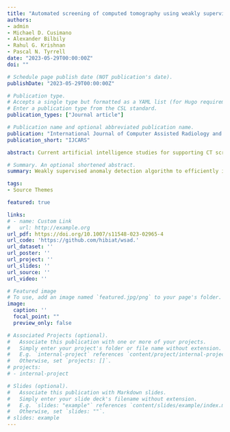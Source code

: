 ```yaml
---
title: "Automated screening of computed tomography using weakly supervised anomaly detection"
authors:
- admin
- Michael D. Cusimano
- Alexander Bilbily
- Rahul G. Krishnan
- Pascal N. Tyrrell
date: "2023-05-29T00:00:00Z"
doi: ""

# Schedule page publish date (NOT publication's date).
publishDate: "2023-05-29T00:00:00Z"

# Publication type.
# Accepts a single type but formatted as a YAML list (for Hugo requirements).
# Enter a publication type from the CSL standard.
publication_types: ["Journal article"]

# Publication name and optional abbreviated publication name.
publication: "International Journal of Computer Assisted Radiology and Surgery"
publication_short: "IJCARS"

abstract: Current artificial intelligence studies for supporting CT screening tasks depend on either supervised learning or detecting anomalies. However, the former involves a heavy annotation workload owing to requiring many slice-wise annotations (ground truth labels); the latter is promising, but while it reduces the annotation workload, it often suffers from lower performance. This study presents a novel weakly supervised anomaly detection (WSAD) algorithm trained based on scan-wise normal and anomalous annotations to provide better performance than conventional methods while reducing annotation workload. Based on surveillance video anomaly detection methodology, feature vectors representing each CT slice were trained on an AR-Net-based convolutional network using a dynamic multiple-instance learning loss and a center loss function. The following two publicly available CT datasets were retrospectively analyzed; the RSNA brain hemorrhage dataset (12,862 normal scans and 8882 scans with intracranial hematoma) and COVID-CT set (282 normal scans and 95 scans with COVID-19). Anomaly scores of each slice were successfully predicted despite inaccessibility to any slice-wise annotations. Slice-level area under the curve (AUC), sensitivity, specificity, and accuracy from the brain CT dataset were 0.89, 0.85, 0.78, and 0.79, respectively. The proposed method reduced the number of annotations in the brain dataset by 97.1% compared to an ordinary slice-level supervised learning method. This study demonstrated a significant annotation reduction in identifying anomalous CT slices compared to a supervised learning approach. The effectiveness of the proposed WSAD algorithm was verified through higher AUC than existing anomaly detection techniques.

# Summary. An optional shortened abstract.
summary: Weakly supervised anomaly detection algorithm to efficiently identify anomalous medical images, significantly reducing annotation workload.

tags:
- Source Themes

featured: true

links:
# - name: Custom Link
#   url: http://example.org
url_pdf: https://doi.org/10.1007/s11548-023-02965-4
url_code: 'https://github.com/hibiat/wsad.'
url_dataset: ''
url_poster: ''
url_project: ''
url_slides: ''
url_source: ''
url_video: ''

# Featured image
# To use, add an image named `featured.jpg/png` to your page's folder. 
image:
  caption: ''
  focal_point: ""
  preview_only: false

# Associated Projects (optional).
#   Associate this publication with one or more of your projects.
#   Simply enter your project's folder or file name without extension.
#   E.g. `internal-project` references `content/project/internal-project/index.md`.
#   Otherwise, set `projects: []`.
# projects:
# - internal-project

# Slides (optional).
#   Associate this publication with Markdown slides.
#   Simply enter your slide deck's filename without extension.
#   E.g. `slides: "example"` references `content/slides/example/index.md`.
#   Otherwise, set `slides: ""`.
# slides: example
---
```


<!-- {{% callout note %}}
Create your slides in Markdown - click the *Slides* button to check out the example.
{{% /callout %}}

Add the publication's **full text** or **supplementary notes** here. You can use rich formatting such as including [code, math, and images](https://docs.hugoblox.com/content/writing-markdown-latex/). -->
